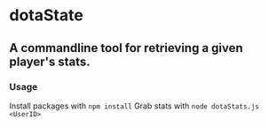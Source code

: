 # dotaState
## A commandline tool for retrieving a given player's stats.

### Usage
Install packages with `npm install`
Grab stats with `node dotaStats.js <UserID>`